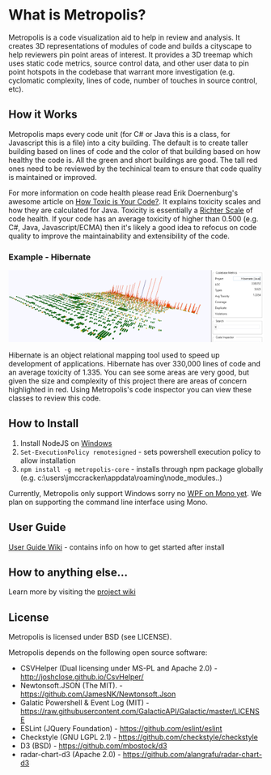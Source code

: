 # What is Metropolis?

Metropolis is a code visualization aid to help in review and analysis. It creates 3D representations of modules of code and builds a cityscape  to help reviewers pin point areas of interest. It provides a 3D treemap which uses static code metrics, source control data, and other user data to pin point hotspots in the codebase that warrant more investigation (e.g. cyclomatic complexity, lines of code, number of touches in source control, etc).

## How it Works

Metropolis maps every code unit (for C# or Java this is a class, for Javascript this is a file) into a city building. The default is to create taller building based on lines of code and the color of that building based on how healthy the code is. All the green and short buildings are good. The tall red ones need to be reviewed by the techinical team to ensure that code quality is maintained or improved.

For more information on code health please read Erik Doernenburg's awesome article on [How Toxic is Your Code?](http://erik.doernenburg.com/2008/11/how-toxic-is-your-code/). It explains toxicity scales and how they are calculated for Java.
Toxicity is essentially a [Richter Scale](https://en.wikipedia.org/wiki/Richter_magnitude_scale) of code health. If your code has an average toxicity of higher than 0.500 (e.g. C#, Java, Javascript/ECMA) then it's likely a good idea to refocus on code quality to improve the maintainability and extensibility of the code.

### Example - Hibernate
<p align="center"><img alt="Cityscape of Hibernate" src="https://raw.githubusercontent.com/dahood/metropolis/master/example-metropolis.png"/></p>

Hibernate is an object relational mapping tool used to speed up development of applications. Hibernate has over 330,000 lines of code and an average toxicity of 1.335. You can see some areas are very good, but given the size and complexity of this project there are areas of concern highlighted in red. Using Metropolis's code inspector you can view these classes to review this code.


## How to Install

1. Install NodeJS on [Windows](https://nodejs.org/dist/v6.1.0/node-v6.1.0-x64.msi)
1. `Set-ExecutionPolicy remotesigned` - sets powershell execution policy to allow installation
1. `npm install -g metropolis-core` - installs through npm package globally (e.g. c:\users\jmccracken\appdata\roaming\node_modules\..) 

Currently, Metropolis only support Windows sorry no [WPF on Mono yet](http://www.mono-project.com/docs/gui/wpf/). 
We plan on supporting the command line interface using Mono.

## User Guide

[User Guide Wiki](https://github.com/dahood/metropolis/wiki/User-Guide) - contains info on how to get started after install

## How to anything else...

Learn more by visiting the [project wiki](https://github.com/dahood/metropolis/wiki)

## License

Metropolis is licensed under BSD (see LICENSE).

Metropolis depends on the following open source software:

* CSVHelper (Dual licensing under MS-PL and Apache 2.0) - http://joshclose.github.io/CsvHelper/
* Newtonsoft.JSON (The MIT). - https://github.com/JamesNK/Newtonsoft.Json
* Galatic Powershell & Event Log (MIT) - https://raw.githubusercontent.com/GalacticAPI/Galactic/master/LICENSE
* ESLint (JQuery Foundation) - https://github.com/eslint/eslint
* Checkstyle (GNU LGPL 2.1) - https://github.com/checkstyle/checkstyle
* D3 (BSD) - https://github.com/mbostock/d3
* radar-chart-d3 (Apache 2.0) - https://github.com/alangrafu/radar-chart-d3
